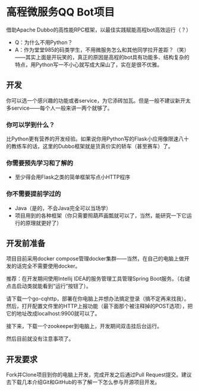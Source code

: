 # 高程微服务QQ Bot项目

借助Apache Dubbo的高性能RPC框架，以最佳实践赋能高程bot高效运行（？）

- Q：为什么不用Python？
- A：作为堂堂985的码类学生，不用微服务怎么和其他同学拉开差距？（笑）——其实上面是开玩笑的，真正的原因是高程的bot具有功能多、结构复杂的特点，用Python写一不小心就写成大屎山了，实在是很不优雅。

## 开发

你可以选一个感兴趣的功能或者service，为它添砖加瓦。但是一般不建议新开太多service——每个人一般来讲一两个就够了。

### 你可以学到什么？

比Python更有营养的开发经验。如果说你用Python写的Flask小应用像限速八十的教练车的话，这里的Dubbo框架就是货真价实的轿车（甚至赛车）了。

### 你需要预先学习和了解的

- 至少得会用Flask之类的简单框架写点小HTTP程序

### 你不需要提前学过的

- Java（是的，不会Java完全可以当场学）
- 项目用到的各种框架（你只需要照葫芦画瓢就可以了，当然，能研究一下它运行的原理就更好了）

## 开发前准备

项目目前采用docker compose管理docker集群——当然，在自己的电脑上做开发的话完全不需要使用docker。

推荐：在开发期间使用Intellij IDEA的服务管理工具管理Spring Boot服务。（右键点击启动类就能看到“运行”按钮了）。

请下载一个go-cqhttp，部署在你电脑上并想办法搞定登录（搞不定再来找我）。然后，打开配置文件里的HTTP上报功能（最下面那个被注释掉的POST选项），把它的地址改成localhost:9900就可以了。

接下来，下载一个zookeeper到电脑上，开发期间双击挂后台运行。

然后目前就没有注意事项了。

## 开发要求

Fork并Clone项目到你的电脑上开发，完成开发之后通过Pull Request提交。建议去下载几本介绍Git和GitHub的书了解一下怎么参与开源项目开发。
